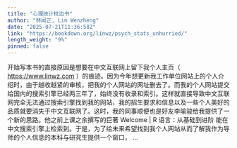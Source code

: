 ```yaml
---
title: "心理统计枕边书"
author: "林闻正, Lin Wenzheng"
date: "2025-07-21T11:36:58Z"
link: "https://bookdown.org/linwz/psych_stats_unhurried/"
length_weight: "9%"
pinned: false
---
```


开始写本书的直接原因是想要在中文互联网上留下我个人主页（ https://www.linwz.com ）的痕迹。因为今年想更新我工作单位网站上的个人介绍时，由于越收越紧的审核，把我的个人网站的网址删去了。而我的个人网站提交给国内的搜索引擎已经两三年了，始终没有收录和索引。这样就直接导致中文互联网完全无法通过搜索引擎找到我的网站，我的招生要求和信息以及一些个人美好的品质就要消失于中文互联网了。这时，我的同事顺便也是好友李喻骏给我提供了一个新的思路。他之前上课之余撰写的巨著 Welcome | R 语言：从基础到进阶 能在中文搜索引擎上检索到。于是，为了给未来希望找到我个人网站从而了解我作为导师的个人信息的本科与研究生提供一个窗口， ...

